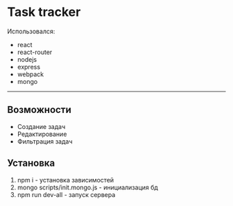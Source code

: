 Task tracker
============================

Использовался:
- react
- react-router
- nodejs
- express
- webpack
- mongo

------------

Возможности
------------
- Создание задач
- Редактирование
- Фильтрация задач


Установка
------------

1. npm i - установка зависимостей
2. mongo scripts/init.mongo.js - инициализация бд
3. npm run dev-all - запуск сервера